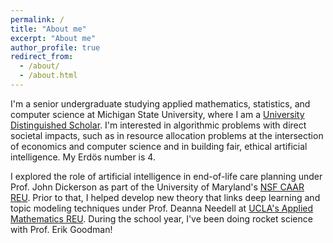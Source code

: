 ```yaml
---
permalink: /
title: "About me"
excerpt: "About me"
author_profile: true
redirect_from: 
  - /about/
  - /about.html
---
```


I'm a senior undergraduate studying applied mathematics, statistics, and computer science at Michigan State University, where I am a [University Distinguished Scholar](https://msutoday.msu.edu/news/2016/23-high-school-seniors-receive-full-scholarships/).   I'm interested in algorithmic problems with direct societal impacts, such as in resource allocation problems at the intersection of economics and computer science and in building fair, ethical artificial intelligence.  My Erdös number is 4.  

I explored the role of artificial intelligence in end-of-life care planning under Prof. John Dickerson as part of the University of Maryland's [NSF CAAR REU](http://www.cs.umd.edu/projects/reucaar/).  Prior to that, I helped develop new theory that links deep learning and topic modeling techniques under Prof. Deanna Needell at [UCLA's Applied Mathematics REU](https://www.math.ucla.edu/~bertozzi/WORKFORCE/REU2017.html).  During the school year, I've been doing rocket science with Prof. Erik Goodman!
